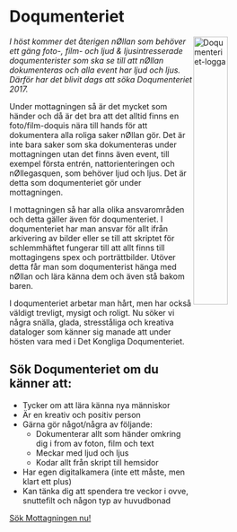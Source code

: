 # Doqumenteriet

<img alt="Doqumenteriet-logga" src="https://static.datasektionen.se/mottagningen/doqumenteriet.png" style="float: right; width: 35%" />

_I höst kommer det återigen nØllan som behöver ett gäng foto-, film- och ljud & ljusintresserade doqumenterister som ska se till att nØllan dokumenteras och alla event har ljud och ljus. Därför har det blivit dags att söka Doqumenteriet 2017._

Under mottagningen så är det mycket som händer och då är det bra att det alltid finns en foto/film-doquis nära till hands för att dokumentera alla roliga saker nØllan gör. Det är inte bara saker som ska dokumenteras under mottagningen utan det finns även event, till exempel första entrén, nattorienteringen och nØllegasquen, som behöver ljud och ljus. Det är detta som doqumenteriet gör under mottagningen.

I mottagningen så har alla olika ansvarområden och detta gäller även för doqumenteriet. I doqumenteriet har man ansvar för allt ifrån arkivering av bilder eller se till att skriptet för schlemmhäftet fungerar till att allt finns till mottagingens spex och porträttbilder. Utöver detta får man som doqumenterist hänga med nØllan och lära känna dem och även stå bakom baren.

I doqumenteriet arbetar man hårt, men har också väldigt trevligt, mysigt och roligt. Nu söker vi några snälla, glada, stresståliga och kreativa dataloger som känner sig manade att under hösten vara med i Det Kongliga Doqumenteriet.

## Sök Doqumenteriet om du känner att:

* Tycker om att lära känna nya människor
* Är en kreativ och positiv person
* Gärna gör något/några av följande:
  * Dokumenterar allt som händer omkring dig i from av foton, film och text
  * Meckar med ljud och ljus
  * Kodar allt från skript till hemsidor
* Har egen digitalkamera (inte ett måste, men klart ett plus)
* Kan tänka dig att spendera tre veckor i ovve, snuttefilt och någon typ av huvudbonad

[Sök Mottagningen nu!](https://ston.datasektionen.se/applications/new)
